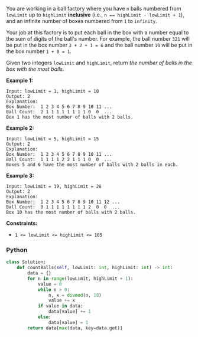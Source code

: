 You are working in a ball factory where you have  `n`  balls numbered from  `lowLimit`  up to  `highLimit`  **inclusive**  (i.e.,  `n == highLimit - lowLimit + 1`), and an infinite number of boxes numbered from  `1`  to  `infinity`.

Your job at this factory is to put each ball in the box with a number equal to the sum of digits of the ball's number. For example, the ball number  `321`  will be put in the box number  `3 + 2 + 1 = 6`  and the ball number  `10`  will be put in the box number  `1 + 0 = 1`.

Given two integers  `lowLimit`  and  `highLimit`, return _the number of balls in the box with the most balls._

**Example 1:**
```
Input: lowLimit = 1, highLimit = 10
Output: 2
Explanation:
Box Number:  1 2 3 4 5 6 7 8 9 10 11 ...
Ball Count:  2 1 1 1 1 1 1 1 1 0  0  ...
Box 1 has the most number of balls with 2 balls.
```

**Example 2:**
```
Input: lowLimit = 5, highLimit = 15
Output: 2
Explanation:
Box Number:  1 2 3 4 5 6 7 8 9 10 11 ...
Ball Count:  1 1 1 1 2 2 1 1 1 0  0  ...
Boxes 5 and 6 have the most number of balls with 2 balls in each.
```

**Example 3:**
```
Input: lowLimit = 19, highLimit = 28
Output: 2
Explanation:
Box Number:  1 2 3 4 5 6 7 8 9 10 11 12 ...
Ball Count:  0 1 1 1 1 1 1 1 1 2  0  0  ...
Box 10 has the most number of balls with 2 balls.
```

**Constraints:**

-   `1 <= lowLimit <= highLimit <= 105`


### Python
```python
class Solution:
    def countBalls(self, lowLimit: int, highLimit: int) -> int:
        data = {}
        for n in range(lowLimit, highLimit + 1):
            value = 0
            while n > 0:
                n, x = divmod(n, 10)
                value += x
            if value in data:
                data[value] += 1
            else:
                data[value] = 1
        return data[max(data, key=data.get)]

```